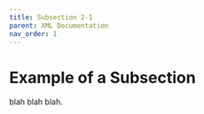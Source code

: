 ```yaml
---
title: Subsection 2-1
parent: XML Documentation
nav_order: 1
---
```


# Example of a Subsection

blah blah blah.
